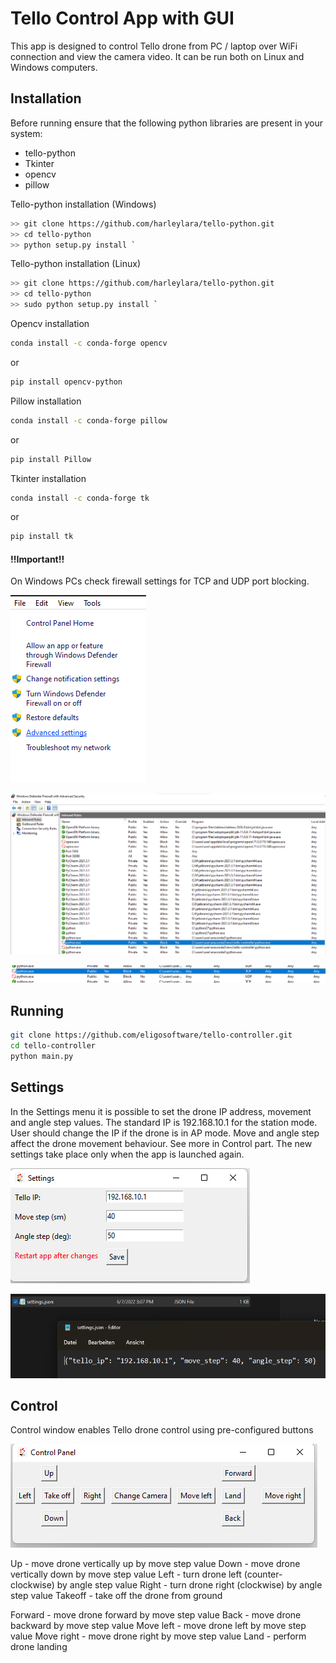 # Tello Control App with GUI

This app is designed to control Tello drone from PC / laptop over WiFi connection and view the camera video. It can be run both on Linux and Windows computers.

##  Installation
Before running ensure that the following python libraries are present in your system:
- tello-python
- Tkinter
- opencv
- pillow

Tello-python installation (Windows)

```bash
>> git clone https://github.com/harleylara/tello-python.git
>> cd tello-python
>> python setup.py install `
```
Tello-python installation (Linux)

```bash
>> git clone https://github.com/harleylara/tello-python.git
>> cd tello-python
>> sudo python setup.py install `
```
Opencv installation
```bash
conda install -c conda-forge opencv 
```
or
```bash
pip install opencv-python
```

Pillow installation
```bash
conda install -c conda-forge pillow
```
or
```bash
pip install Pillow
```

Tkinter installation
```bash
conda install -c conda-forge tk
```
or
```bash
pip install tk
```

#### !!Important!!
On Windows PCs check firewall settings for TCP and UDP port blocking.

![firewall_settings_3.png](https://github.com/eligosoftware/tello-controller/blob/main/readme_images/firewall_settings_3.png?raw=true)

![firewall_settings_1.png](https://github.com/eligosoftware/tello-controller/blob/main/readme_images/firewall_settings_1.png?raw=true)

![firewall_settings_2.png](https://github.com/eligosoftware/tello-controller/blob/main/readme_images/firewall_settings_2.png?raw=true)

## Running

```bash
git clone https://github.com/eligosoftware/tello-controller.git
cd tello-controller
python main.py
```

## Settings

In the Settings menu it is possible to set the drone IP address, movement and angle step values. The standard IP is 192.168.10.1 for the station mode. User should change the IP if the drone is in AP mode. Move and angle step affect the drone movement behaviour. See more in Control part. The new settings take place only when the app is launched again.

![settings_1.png](https://github.com/eligosoftware/tello-controller/blob/main/readme_images/settings_1.png?raw=true)

![settings_2.png](https://github.com/eligosoftware/tello-controller/blob/main/readme_images/settings_2.png?raw=true)

## Control

Control window enables Tello drone control using pre-configured buttons

![control.png](https://github.com/eligosoftware/tello-controller/blob/main/readme_images/control.png?raw=true)

Up  - move drone vertically up by move step value
Down  - move drone vertically down by move step value
Left  - turn drone left (counter-clockwise) by angle step value
Right  - turn drone right (clockwise) by angle step value
Takeoff  - take off the drone from ground

Forward  - move drone forward by move step value
Back  - move drone backward by move step value
Move left  - move drone left by move step value
Move right  - move drone right by move step value
Land  - perform drone landing

